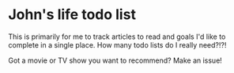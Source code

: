 # John's life todo list

This is primarily for me to track articles to read and goals I'd like to complete in a single place. How many todo lists do I really need?!?!

Got a movie or TV show you want to recommend? Make an issue!
